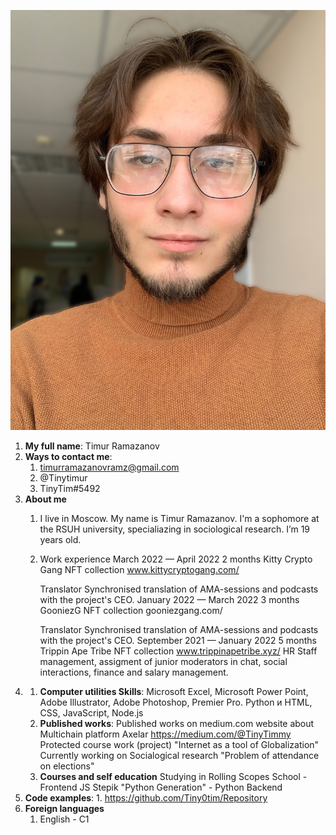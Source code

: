 ![](/bezimeni.png)
1. **My full name**: Timur Ramazanov
2. **Ways to contact me**:
    1. timurramazanovramz@gmail.com
    1. @Tinytimur
    1. TinyTim#5492
3. **About me**
    1. I live in Moscow. My name is Timur Ramazanov. I'm a sophomore at the RSUH university, specialiazing in sociological research. I’m 19 years old.
    1. Work experience
        March 2022 — April 2022
        2 months
        Kitty Crypto Gang NFT collection
        www.kittycryptogang.com/

        Translator
        Synchronised translation of AMA-sessions and podcasts with the project's CEO.
        January 2022 — March 2022
        3 months
        GooniezG NFT collection
        gooniezgang.com/

        Translator
        Synchronised translation of AMA-sessions and podcasts with the project's CEO.
        September 2021 — January 2022
        5 months
        Trippin Ape Tribe NFT collection
        www.trippinapetribe.xyz/
        HR
        Staff management, assigment of junior moderators in chat, social interactions, finance and salary management.
4.  
    1. **Computer utilities Skills**:
    Microsoft Excel, Microsoft Power Point, Adobe Illustrator, Adobe Photoshop, Premier Pro.
    Python и HTML, CSS, JavaScript, Node.js
    1. **Published works**:
    Published works on medium.com website about Multichain platform Axelar https://medium.com/@TinyTimmy
    Protected course work (project) "Internet as a tool of Globalization" 
    Currently working on Socialogical research "Problem of attendance on elections"
    1. **Courses and self education**
    Studying in Rolling Scopes School - Frontend JS
    Stepik "Python Generation" - Python Backend
5. **Code examples**:
    1. 
    https://github.com/Tiny0tim/Repository
6. **Foreign languages**
    1. English - C1




